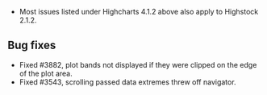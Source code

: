- Most issues listed under Highcharts 4.1.2 above also apply to Highstock 2.1.2.
## Bug fixes 
- Fixed #3882, plot bands not displayed if they were clipped on the edge of the plot area.
- Fixed #3543, scrolling passed data extremes threw off navigator.